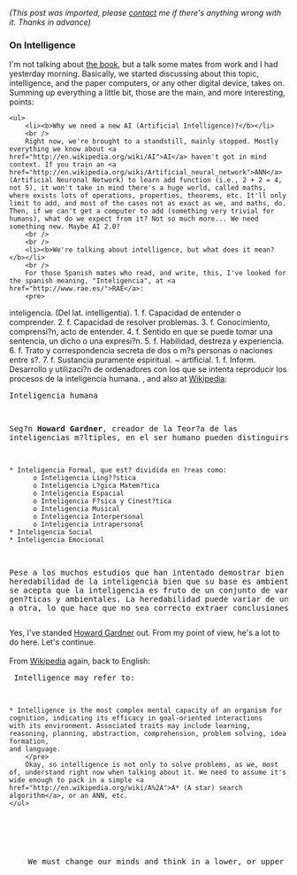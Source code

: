 *(This post was imported, please [contact](/#/contact) me if there's anything wrong with it. Thanks in advance)*

<div class="entry-body">
<h3>On Intelligence</h3>
<p>
	I'm not talking about <a href="http://www.onintelligence.org/">the book</a>, but a talk some mates from work and I had yesterday morning. Basically, we started discussing about this topic, intelligence, and the paper computers, or any other digital device, takes on. Summing up everything a little bit, those are the main, and more interesting, points:
	
	<ul>
		<li><b>Why we need a new AI (Artificial Intelligence)?</b></li>
		<br />
		Right now, we're brought to a standstill, mainly stopped. Mostly everything we know about <a href="http://en.wikipedia.org/wiki/AI">AI</a> haven't got in mind context. If you train an <a href="http://en.wikipedia.org/wiki/Artificial_neural_network">ANN</a> (Artificial Neuronal Network) to learn add function (i.e., 2 + 2 = 4, not 5), it won't take in mind there's a huge world, called maths, where exists lots of operations, properties, theorems, etc. It'll only limit to add, and most of the cases not as exact as we, and maths, do. Then, if we can't get a computer to add (something very trivial for humans), what do we expect from it? Not so much more... We need something new. Maybe AI 2.0?
		<br />
		<br />
		<li><b>We're talking about intelligence, but what does it mean?</b></li>
		<br />
		For those Spanish mates who read, and write, this, I've looked for the spanish meaning, "Inteligencia", at <a href="http://www.rae.es/">RAE</a>:
		<pre>
inteligencia.
	(Del lat. intelligentia).
	1. f. Capacidad de entender o comprender.
	2. f. Capacidad de resolver problemas.
	3. f. Conocimiento, comprensi?n, acto de entender.
	4. f. Sentido en que se puede tomar una sentencia, un dicho o una expresi?n.
	5. f. Habilidad, destreza y experiencia.
	6. f. Trato y correspondencia secreta de dos o m?s personas o naciones entre s?.
	7. f. Sustancia puramente espiritual.
~ artificial.
	1. f. Inform. Desarrollo y utilizaci?n de ordenadores con los que se intenta reproducir los procesos de la inteligencia humana.
		</pre>
		, and also at <a href="http://es.wikipedia.org/wiki/Inteligencia">Wikipedia</a>:
		<pre>
Inteligencia humana

Seg?n <b>Howard Gardner</b>, creador de la Teor?a de las inteligencias m?ltiples, en el ser humano pueden distinguirse:

    * Inteligencia Formal, que est? dividida en ?reas como:
          o Inteligencia Ling??stica
          o Inteligencia L?gica Matem?tica
          o Inteligencia Espacial
          o Inteligencia F?sica y Cinest?tica
          o Inteligencia Musical
          o Inteligencia Interpersonal
          o Inteligencia intrapersonal
    * Inteligencia Social
    * Inteligencia Emocional


Pese a los muchos estudios que han intentado demostrar bien la alta heredabilidad de la inteligencia bien que su base es ambiental, 
hoy d?a se acepta que la inteligencia es fruto de un conjunto de variables gen?ticas y ambientales. La heredabilidad puede variar 
de una poblaci?n a otra, lo que hace que no sea correcto extraer conclusiones.
		</pre>
		Yes, I've standed <a href="http://en.wikipedia.org/wiki/Howard_Gardner">Howard Gardner</a> out. From my point of view, he's a lot to do here. Let's continue.
		<br />
		<br />
		From <a href="http://en.wikipedia.org/wiki/Intelligence">Wikipedia</a> again, back to English:
		<pre>
Intelligence may refer to:

    * Intelligence is the most complex mental capacity of an organism for cognition, indicating its efficacy in goal-oriented interactions 
    with its environment. Associated traits may include learning, reasoning, planning, abstraction, comprehension, problem solving, idea formation, 
    and language.
		</pre>
		Okay, so intelligence is not only to solve problems, as we, most of, understand right now when talking about it. We need to assume it's wide enough to pack in a simple <a href="http://en.wikipedia.org/wiki/A%2A">A* (A star) search algorithm</a>, or an ANN, etc.
	</ul>
</p>
<p>
	We must change our minds and think in a lower, or upper (it depends), level, the <a href="http://www.numenta.com/Numenta_HTM_Concepts.pdf">cortical</a> one. To be continued.
</p>
</div>
